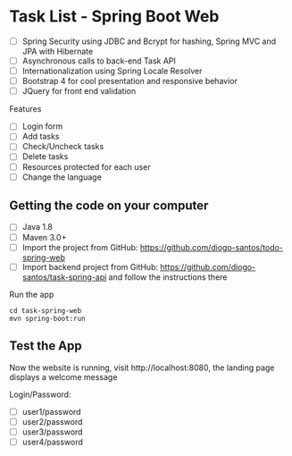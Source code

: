 # Task List - Spring Boot Web
- [ ] Spring Security using JDBC and Bcrypt for hashing, Spring MVC and JPA with Hibernate
- [ ] Asynchronous calls to back-end Task API 
- [ ] Internationalization using Spring Locale Resolver
- [ ] Bootstrap 4 for cool presentation and responsive behavior
- [ ] JQuery for front end validation

Features
- [ ] Login form
- [ ] Add tasks
- [ ] Check/Uncheck tasks
- [ ] Delete tasks
- [ ] Resources protected for each user
- [ ] Change the language

## Getting the code on your computer
- [ ] Java 1.8
- [ ] Maven 3.0+
- [ ] Import the project from GitHub: https://github.com/diogo-santos/todo-spring-web
- [ ] Import backend project from GitHub: https://github.com/diogo-santos/task-spring-api and follow the instructions there

Run the app
```
cd task-spring-web
mvn spring-boot:run
```

## Test the App
Now the website is running, visit http://localhost:8080, the landing page displays a welcome message

Login/Password: 
- [ ] user1/password
- [ ] user2/password
- [ ] user3/password
- [ ] user4/password
